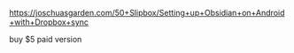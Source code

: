 https://joschuasgarden.com/50+Slipbox/Setting+up+Obsidian+on+Android+with+Dropbox+sync

buy $5 paid version
